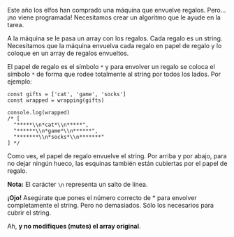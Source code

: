 Este año los elfos han comprado una máquina que envuelve regalos. Pero… ¡no viene programada! Necesitamos crear un algoritmo que le ayude en la tarea.

A la máquina se le pasa un array con los regalos. Cada regalo es un string. Necesitamos que la máquina envuelva cada regalo en papel de regalo y lo coloque en un array de regalos envueltos.

El papel de regalo es el símbolo `*` y para envolver un regalo se coloca el símbolo `*` de forma que rodee totalmente al string por todos los lados. Por ejemplo:

```
const gifts = ['cat', 'game', 'socks']
const wrapped = wrapping(gifts)

console.log(wrapped)
/* [
  "*****\\n*cat*\\n*****",
  "******\\n*game*\\n******",
  "*******\\n*socks*\\n*******"
] */
```

Como ves, el papel de regalo envuelve el string. Por arriba y por abajo, para no dejar ningún hueco, las esquinas también están cubiertas por el papel de regalo.

**Nota:** El carácter `\n` representa un salto de línea.

**¡Ojo!** Asegúrate que pones el número correcto de \* para envolver completamente el string. Pero no demasiados. Sólo los necesarios para cubrir el string.

Ah, **y no modifiques (mutes) el array original**.
